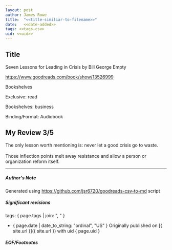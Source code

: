 ```yaml
---
layout: post
author: James Rowe
title:  "<<title-similiar-to-filename>>"
date:   <<date-added>>
tags: <<tags-csv>
uid: <<uid>>
---
```


<!-- highly dependent on how you personally use jekyll templates, and how you want this to show up -->

## Title

Seven Lessons for Leading in Crisis by Bill  George
Empty 

https://www.goodreads.com/book/show/13526999

Bookshelves

Exclusive: read

Bookshelves: business

Binding/Format: Audiobook

## My Review 3/5

The only lesson worth mentioning is: never let a good crisis go to waste.<br/><br/>Those inflection points melt away resistance and allow a person or organization reform itself.

---

##### Author's Note

Generated using https://github.com/jsr6720/goodreads-csv-to-md script

##### Significant revisions

tags: { page.tags | join: ", " } <!-- todo move this somewhere -->

- { page.date | date_to_string: "ordinal", "US" } Originally published on [{ site.url }]({ site.url }) with uid { page.uid }

##### EOF/Footnotes
